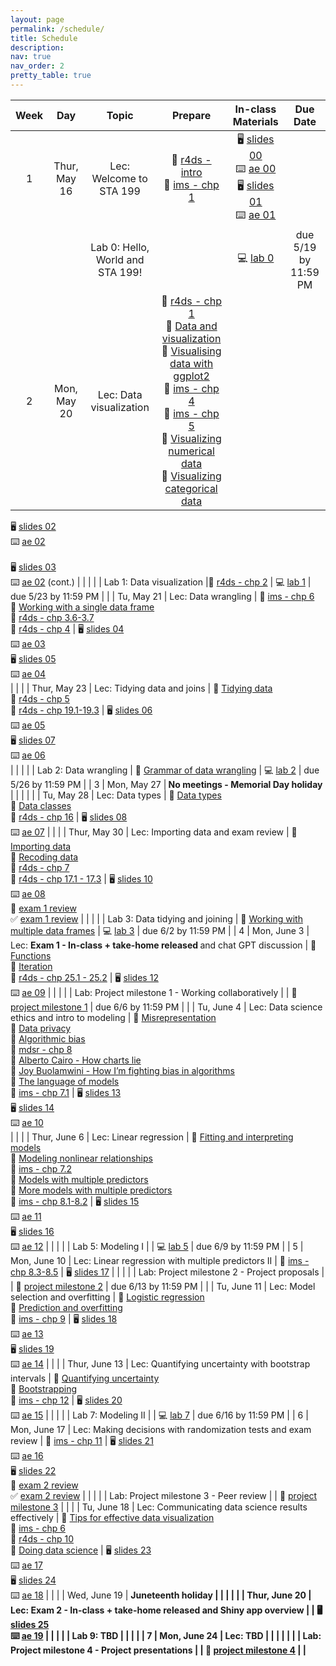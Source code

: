 ```yaml
---
layout: page
permalink: /schedule/
title: Schedule
description: 
nav: true
nav_order: 2
pretty_table: true
---
```



| Week      | Day | Topic | Prepare | In-class Materials | Due Date | 
| :-------: | :-------:  | :-------:  | :-------:  | :-------:  | :-------:  | 
| 1 | Thur, May 16 | Lec: Welcome to STA 199   | 📗 [r4ds - intro](https://r4ds.hadley.nz/intro.html) <br> 📘 [ims - chp 1](https://openintro-ims2.netlify.app/01-data-hello)     | 🖥️ [slides 00](/slides/00-welcome-199.html) <br> ⌨️ [ae 00](/ae/ae-00-unvotes.html) <br> 🖥️ [slides 01](/slides/01-meet-the-toolkit.html) <br> ⌨️ [ae 01](/ae/ae-01-meet-the-penguins.html) |  |
|  |  | Lab 0: Hello, World and STA 199! |  | 💻 [lab 0](/labs/lab-0.html) | due 5/19 by 11:59 PM |
| 2 | Mon, May 20 | Lec: Data visualization   | 📗 [r4ds - chp 1](https://r4ds.hadley.nz/data-visualize) <br> 🎥 [Data and visualization](https://youtu.be/FddF4b_GuTI) <br> 🎥 [Visualising data with ggplot2](https://youtu.be/s2NF2J36ljE) <br> 📘 [ims - chp 4](https://openintro-ims2.netlify.app/04-explore-categorical) <br> 📘 [ims - chp 5](https://openintro-ims2.netlify.app/05-explore-numerical) <br> 🎥 [Visualizing numerical data](https://youtu.be/waBabVTI8ec) <br> 🎥 [Visualizing categorical data](https://youtu.be/21h3rEO8k2E) | 
🖥️ [slides 02](/slides/02-grammar-of-graphics.html) <br> ⌨️ [ae 02](/ae/ae-02-bechdel-dataviz.html) <br>  
🖥️ [slides 03](/slides/03-visualizing-data.html) <br> ⌨️ [ae 02](/ae/ae-02-bechdel-dataviz.html) (cont.) |  |
| | | Lab 1: Data visualization |📗 [r4ds - chp 2](https://r4ds.hadley.nz/workflow-basics) | 💻 [lab 1](/labs/lab-1.html) | due 5/23 by 11:59 PM |
| | Tu, May 21 | Lec: Data wrangling   | 📘 [ims - chp 6](https://openintro-ims2.netlify.app/06-explore-applications) <br> 🎥 [Working with a single data frame](https://youtu.be/0229Uq2hkJo) <br> 📗 [r4ds - chp 3.6-3.7](https://r4ds.hadley.nz/data-transform) <br> 📗 [r4ds - chp 4](https://r4ds.hadley.nz/workflow-style) | 🖥️ [slides 04](/slides/04-dataviz-overview.html) <br> ⌨️ [ae 03](/ae/ae-03-duke-forest.html) <br> 🖥️ [slides 05](/slides/05-grammar-of-data-wrangling.html) <br> ⌨️ [ae 04](/ae/ae-04-flights-wrangling.html) <br> |  |
| | Thur, May 23 | Lec: Tidying data and joins   | 🎥 [Tidying data](https://youtu.be/x3KM5uxaFdI) <br> 📗 [r4ds - chp 5](https://r4ds.hadley.nz/data-tidy)<br> 📗 [r4ds - chp 19.1-19.3](https://r4ds.hadley.nz/joins) | 🖥️ [slides 06](/slides/06-tidying-data.html) <br> ⌨️ [ae 05](/ae/ae-05-majors-tidying.html) <br> 🖥️ [slides 07](/slides/07-joining-data.html) <br> ⌨️ [ae 06](/ae/ae-06-population-joining.html) <br> | |
| | | Lab 2: Data wrangling | 🎥 [Grammar of data wrangling](https://youtu.be/ZCaYBES_VEk) | 💻 [lab 2](/labs/lab-2.html) | due 5/26 by 11:59 PM |
| 3 | Mon, May 27 |<b> No meetings - Memorial Day holiday </b> |  |  |  | 
| | Tu, May 28 | Lec: Data types | 🎥 [Data types](https://youtu.be/WsxLbtWbEfc) <br> 🎥 [Data classes](https://youtu.be/dozvSVQcqqg) <br> 📗 [r4ds - chp 16](https://r4ds.hadley.nz/factors) | 🖥️ [slides 08](/slides/08-data-types-classes.html) <br> ⌨️ [ae 07](/ae/ae-07-population-types.html) | |
| | Thur, May 30 | Lec: Importing data and exam review | 🎥 [Importing data](https://youtu.be/tIMaRYiuEFA) <br> 🎥 [Recoding data](https://youtu.be/O8qxV3N4D5Q) <br> 📗 [r4ds - chp 7](https://r4ds.hadley.nz/data-import.html) <br> 📗 [r4ds - chp 17.1 - 17.3](https://r4ds.hadley.nz/datetimes.html) | 🖥️ [slides 10](/slides/10-importing-recoding-data.html) <br> ⌨️ [ae 08](/ae/ae-08-data-import.html) <br> 📝 [exam 1 review](/exam-review/exam-1-review.html) <br> ✅ [exam 1 review](/exam-review/exam-1-review-A.html) | |
| | | Lab 3: Data tidying and joining | 🎥 [Working with multiple data frames](https://youtu.be/VdV5ABsaf5Y) | 💻 [lab 3](/labs/lab-3.html) | due 6/2 by 11:59 PM |
| 4 | Mon, June 3 | Lec: <b> Exam 1 - In-class + take-home released </b> and chat GPT discussion | 🎥 [Functions](https://youtu.be/6KWlPhPMluE) <br> 🎥 [Iteration](https://youtu.be/x3UMny1fQhc) <br> 📗 [r4ds - chp 25.1 - 25.2](https://r4ds.hadley.nz/functions) | 🖥️ [slides 12](/slides/12-chat-gpt.html) <br> ⌨️ [ae 09](/ae/ae-09-chronicle-scrape.html)  |  |
 | | | Lab: Project milestone 1 - Working collaboratively | | 📓 [project milestone 1](/project/1-working-collaboratively.html) | due 6/6 by 11:59 PM |
| | Tu, June 4 | Lec: Data science ethics and intro to modeling | 🎥 [Misrepresentation](https://youtu.be/C_-rTKfswUI) <br> 🎥 [Data privacy](https://youtu.be/c4fvdoNbcSw) <br> 🎥 [Algorithmic bias](https://youtu.be/E2eD72pwtps) <br> 📕 [mdsr - chp 8](https://mdsr-book.github.io/mdsr2e/ch-ethics.html) <br> 🎥 [Alberto Cairo - How charts lie](https://youtu.be/Low28hx4wyk) <br> 🎥 [Joy Buolamwini - How I’m fighting bias in algorithms](https://youtu.be/UG_X_7g63rY) <br> 🎥 [The language of models](https://youtu.be/MWkkvDopBKc) <br> 📘 [ims - chp 7.1](https://openintro-ims2.netlify.app/07-model-slr) | 🖥️ [slides 13](/slides/13-ethics.html)<br> 🖥️ [slides 14](/slides/14-language-of-models.html) <br> ⌨️ [ae 10](/ae/ae-10-modeling-fish.html) <br> |  |
| | Thur, June 6 | Lec: Linear regression | 🎥 [Fitting and interpreting models](https://youtu.be/69U92Q3pwnA) <br> 🎥 [Modeling nonlinear relationships](https://youtu.be/j4MZ6ZdHnHg) <br> 📘 [ims - chp 7.2](https://openintro-ims2.netlify.app/07-model-slr#sec-least-squares-regression) <br> 🎥 [Models with multiple predictors](https://youtu.be/mjkNabD4oi4) <br> 🎥 [More models with multiple predictors](https://youtu.be/nJAYRnLPb10) <br> 📘 [ims - chp 8.1-8.2](https://openintro-ims.netlify.app/model-mlr.html) | 🖥️ [slides 15](/slides/15-linear-model-single-predictor.html) <br> ⌨️ [ae 11](/ae/ae-11-modeling-penguins.html) <br> 🖥️ [slides 16](/slides/16-linear-model-multiple-predictors-I.html) <br> ⌨️ [ae 12](/ae/ae-12-modeling-penguins-multi.html) |  |
| | | Lab 5: Modeling I | | 💻 [lab 5](/labs/lab-6.html)  | due 6/9 by 11:59 PM |
| 5 | Mon, June 10 | Lec: Linear regression with multiple predictors II | 📘 [ims - chp 8.3-8.5](https://openintro-ims.netlify.app/model-mlr.html) | 🖥️ [slides 17](/slides/17-linear-model-multiple-predictors-II.html) | |
| | | Lab: Project milestone 2 - Project proposals | | 📓 [project milestone 2](/project/2-proposal.html) | due 6/13 by 11:59 PM |
| | Tu, June 11 | Lec: Model selection and overfitting | 🎥 [Logistic regression](https://youtu.be/AidXFYSYfJg) <br> 🎥 [Prediction and overfitting](https://youtu.be/Qd4lu_Lmwi0) <br> 📘 [ims - chp 9](https://openintro-ims.netlify.app/model-logistic.html#model-logistic) | 🖥️ [slides 18](/slides/18-model-selection-overfitting.html) <br> ⌨️ [ae 13](/ae/ae-13-modeling-loans.html) <br> 🖥️ [slides 19](/slides/19-logistic-regression.html) <br> ⌨️ [ae 14](/ae/ae-14-spam-filter.html) | |
| | Thur, June 13 | Lec: Quantifying uncertainty with bootstrap intervals | 🎥 [Quantifying uncertainty](https://www.youtube.com/watch?v=LYpKrtZmQtI) <br> 🎥 [Bootstrapping](https://youtu.be/bdqpI3iVOso) <br> 📘 [ims - chp 12](https://openintro-ims2.netlify.app/12-foundations-bootstrapping) | 🖥️ [slides 20](/slides/20-bootstrap.html) <br> ⌨️ [ae 15](/ae/ae-15-duke-forest-bootstrap.html) |  |
| | | Lab 7: Modeling II | | 💻 [lab 7](/labs/lab-7.html) | due 6/16 by 11:59 PM |
| 6 | Mon, June 17 | Lec: Making decisions with randomization tests and exam review | 📘 [ims - chp 11](https://openintro-ims2.netlify.app/11-foundations-randomization) | 🖥️ [slides 21](/slides/21-randomization.html) <br> ⌨️ [ae 16](/ae/ae-16-equality-randomization.html) <br> 🖥️ [slides 22](/slides/22-exam-2-review.html) <br> 📝 [exam 2 review](/exam-review/exam-2-review.html) <br> ✅ [exam 2 review](/exam-review/exam-2-review-A.html) | |
| | | Lab: Project milestone 3 - Peer review | | 📓 [project milestone 3](/project/3-peer-review.html) | |
| | Tu, June 18 | Lec: Communicating data science results effectively | 🎥 [Tips for effective data visualization](https://youtu.be/ZrifrBvFWgg) <br> 📘 [ims - chp 6](https://openintro-ims.netlify.app/explore-applications.html) <br> 📗 [r4ds - chp 10](https://r4ds.hadley.nz/eda) <br> 🎥 [Doing data science](https://youtu.be/b9lSW0kyqBg) | 🖥️ [slides 23](/slides/23-communicate.html) <br> ⌨️ [ae 17](/ae/ae-17-effective-dataviz.html) <br> 🖥️ [slides 24](/slides/24-quarto.html) <br> ⌨️ [ae 18](/ae/ae-18-second-to-last-ae.html) | |
| | Wed, June 19 | <b>Juneteenth holiday</n> | | | |
| | Thur, June 20 | Lec: <b> Exam 2 - In-class + take-home released </b> and Shiny app overview |  | 🖥️ [slides 25](/slides/25-wrapup-shiny.html) <br> ⌨️ [ae 19](/ae/ae-19-last-ae.html) | |
| | | Lab 9: TBD | | | |
| 7 | Mon, June 24 | Lec: TBD | | | |
| | | Lab: <b> Project milestone 4 - Project presentations</b> | | 📓 [project milestone 4](/project/4-writeup-presentation.html) | |
